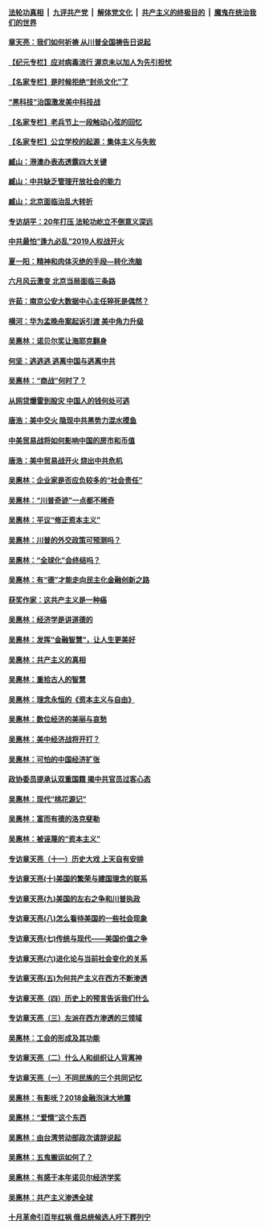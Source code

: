 

####  [法轮功真相](../../../../basic/blob/master/README.md?t=06241402) &nbsp;|&nbsp; [九评共产党](../../../../9ping.md/blob/master/README.md?t=06241402) &nbsp;|&nbsp; [解体党文化](../../../../jtdwh.md/blob/master/README.md?t=06241402)  &nbsp;|&nbsp; [共产主义的终极目的](../../../../gczydzjmd.md/blob/master/README.md?t=06241402) &nbsp;|&nbsp; [魔鬼在统治我们的世界](../../../../mgztzwmdsj.md/blob/master/README.md?t=06241402) 

#### [章天亮：我们如何祈祷 从川普全国祷告日说起](../pages/nsc423/n11944627.md?t=06241402) 

#### [【纪元专栏】应对病毒流行 渥京未以加人为先引担忧](../pages/nsc423/n11875714.md?t=06241402) 

#### [【名家专栏】是时候拒绝“封杀文化”了](../pages/nsc423/n11814093.md?t=06241402) 

#### [“黑科技”治国激发美中科技战](../pages/nsc423/n11638056.md?t=06241402) 

#### [【名家专栏】老兵节上一段触动心弦的回忆](../pages/nsc423/n11646016.md?t=06241402) 

#### [【名家专栏】公立学校的起源：集体主义与失败](../pages/nsc423/n11601833.md?t=06241402) 

#### [臧山：港澳办表态透露四大关键](../pages/nsc423/n11421628.md?t=06241402) 

#### [臧山：中共缺乏管理开放社会的能力](../pages/nsc423/n11407457.md?t=06241402) 

#### [臧山：北京面临治乱大转折](../pages/nsc423/n11406895.md?t=06241402) 

#### [专访胡平：20年打压 法轮功屹立不倒意义深远](../pages/nsc423/n11398800.md?t=06241402) 

#### [中共最怕“逢九必乱”2019人权战开火](../pages/nsc423/n11385248.md?t=06241402) 

#### [夏一阳：精神和肉体灭绝的手段—转化洗脑](../pages/nsc423/n11368250.md?t=06241402) 

#### [六月风云激变 北京当局面临三条路](../pages/nsc423/n11313668.md?t=06241402) 

#### [许茹：南京公安大数据中心主任猝死是偶然？](../pages/nsc423/n11064744.md?t=06241402) 

#### [横河：华为孟晚舟案起诉引渡 美中角力升级](../pages/nsc423/n11027230.md?t=06241402) 

#### [吴惠林：诺贝尔奖让海耶克翻身](../pages/nsc423/n10890049.md?t=06241402) 

#### [何坚：逃逃逃 逃离中国与逃离中共](../pages/nsc423/n10592891.md?t=06241402) 

#### [吴惠林：“商战”何时了？](../pages/nsc423/n10573558.md?t=06241402) 

#### [从网贷爆雷到股灾 中国人的钱何处可逃](../pages/nsc423/n10572800.md?t=06241402) 

#### [唐浩：美中交火 隐现中共黑势力混水摸鱼](../pages/nsc423/n10544040.md?t=06241402) 

#### [中美贸易战将如何影响中国的房市和币值](../pages/nsc423/n10543697.md?t=06241402) 

#### [唐浩：美中贸易战开火 烧出中共危机](../pages/nsc423/n10540126.md?t=06241402) 

#### [吴惠林：企业家是否应负较多的“社会责任”](../pages/nsc423/n10535022.md?t=06241402) 

#### [吴惠林：“川普奇迹”一点都不稀奇](../pages/nsc423/n10512808.md?t=06241402) 

#### [吴惠林：平议“修正资本主义”](../pages/nsc423/n10495724.md?t=06241402) 

#### [吴惠林：川普的外交政策可预测吗？](../pages/nsc423/n10462387.md?t=06241402) 

#### [吴惠林：“全球化”会终结吗？](../pages/nsc423/n10452838.md?t=06241402) 

#### [吴惠林：有“德”才能走向民主化金融创新之路](../pages/nsc423/n10432292.md?t=06241402) 

#### [获奖作家：这共产主义是一种癌](../pages/nsc423/n10431541.md?t=06241402) 

#### [吴惠林：经济学是讲道德的](../pages/nsc423/n10398014.md?t=06241402) 

#### [吴惠林：发挥“金融智慧”，让人生更美好](../pages/nsc423/n10375019.md?t=06241402) 

#### [吴惠林：共产主义的真相](../pages/nsc423/n10351394.md?t=06241402) 

#### [吴惠林：重拾古人的智慧](../pages/nsc423/n10337691.md?t=06241402) 

#### [吴惠林：理念永恒的《资本主义与自由》](../pages/nsc423/n10316274.md?t=06241402) 

#### [吴惠林：数位经济的美丽与哀愁](../pages/nsc423/n10292946.md?t=06241402) 

#### [吴惠林：美中经济战将开打？](../pages/nsc423/n10258825.md?t=06241402) 

#### [吴惠林：可怕的中国经济扩张](../pages/nsc423/n10219147.md?t=06241402) 

#### [政协委员提承认双重国籍 揭中共官员过客心态](../pages/nsc423/n10208809.md?t=06241402) 

#### [吴惠林：现代“桃花源记”](../pages/nsc423/n10185234.md?t=06241402) 

#### [吴惠林：富而有德的洛克斐勒](../pages/nsc423/n10142264.md?t=06241402) 

#### [吴惠林：被诬蔑的“资本主义”](../pages/nsc423/n10124816.md?t=06241402) 

#### [专访章天亮（十一）历史大戏 上天自有安排](../pages/nsc423/n10094905.md?t=06241402) 

#### [专访章天亮(十)美国的繁荣与建国理念的联系](../pages/nsc423/n10094899.md?t=06241402) 

#### [专访章天亮(九)美国的左右之争和川普执政](../pages/nsc423/n10094889.md?t=06241402) 

#### [专访章天亮(八)怎么看待美国的一些社会现象](../pages/nsc423/n10094857.md?t=06241402) 

#### [专访章天亮(七)传统与现代——美国价值之争](../pages/nsc423/n10093140.md?t=06241402) 

#### [专访章天亮(六)进化论与当前社会变化的关系](../pages/nsc423/n10092036.md?t=06241402) 

#### [专访章天亮(五)为何共产主义在西方不断渗透](../pages/nsc423/n10083620.md?t=06241402) 

#### [专访章天亮（四）历史上的预言告诉我们什么](../pages/nsc423/n10083606.md?t=06241402) 

#### [专访章天亮（三）左派在西方渗透的三领域](../pages/nsc423/n10081115.md?t=06241402) 

#### [吴惠林：工会的形成及其功能](../pages/nsc423/n10080633.md?t=06241402) 

#### [专访章天亮（二）什么人和组织让人背离神](../pages/nsc423/n10076637.md?t=06241402) 

#### [专访章天亮（一）不同民族的三个共同记忆](../pages/nsc423/n10074188.md?t=06241402) 

#### [吴惠林：有影呒？2018金融泡沫大地震](../pages/nsc423/n10040534.md?t=06241402) 

#### [吴惠林：“爱情”这个东西](../pages/nsc423/n10019423.md?t=06241402) 

#### [吴惠林：由台湾劳动部政次请辞说起](../pages/nsc423/n9979679.md?t=06241402) 

#### [吴惠林：五鬼搬运如何了？](../pages/nsc423/n9925338.md?t=06241402) 

#### [吴惠林：有感于本年诺贝尔经济学奖](../pages/nsc423/n9871883.md?t=06241402) 

#### [吴惠林：共产主义渗透全球](../pages/nsc423/n9812748.md?t=06241402) 

#### [十月革命引百年红祸 俄总统候选人吁下葬列宁](../pages/nsc423/n9810182.md?t=06241402) 


